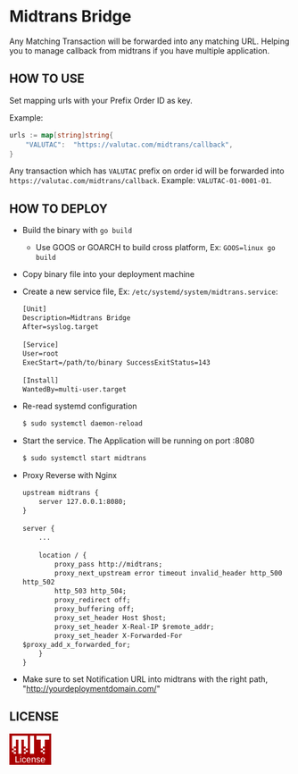 # Midtrans Bridge
Any Matching Transaction will be forwarded into any matching URL. Helping you to
manage callback from midtrans if you have multiple application.


## HOW TO USE
Set mapping urls with your Prefix Order ID as key.

Example:
```go
urls := map[string]string{
    "VALUTAC":  "https://valutac.com/midtrans/callback",
}
```

Any transaction which has `VALUTAC` prefix on order id will be forwarded into
`https://valutac.com/midtrans/callback`. Example: `VALUTAC-01-0001-01`.


## HOW TO DEPLOY
* Build the binary with `go build`
    * Use GOOS or GOARCH to build cross platform, Ex: `GOOS=linux go build`
* Copy binary file into your deployment machine
* Create a new service file, Ex: `/etc/systemd/system/midtrans.service`:

    ```
    [Unit]
    Description=Midtrans Bridge
    After=syslog.target

    [Service]
    User=root
    ExecStart=/path/to/binary SuccessExitStatus=143

    [Install]
    WantedBy=multi-user.target
    ```
* Re-read systemd configuration

    ```sh
    $ sudo systemctl daemon-reload
    ```
* Start the service. The Application will be running on port :8080

    ```sh
    $ sudo systemctl start midtrans
    ```
* Proxy Reverse with Nginx

    ```
    upstream midtrans {
        server 127.0.0.1:8080;
    }

    server {
        ...

        location / {
            proxy_pass http://midtrans;
            proxy_next_upstream error timeout invalid_header http_500 http_502
            http_503 http_504;
            proxy_redirect off;
            proxy_buffering off;
            proxy_set_header Host $host;
            proxy_set_header X-Real-IP $remote_addr;
            proxy_set_header X-Forwarded-For $proxy_add_x_forwarded_for;
        }
    }
    ```

* Make sure to set Notification URL into midtrans with the right path,
    "http://yourdeploymentdomain.com/"

## LICENSE

<a href="LICENSE">
<img src="https://raw.githubusercontent.com/valutac/accent/master/mit.png" width="75"></img>
</a>
